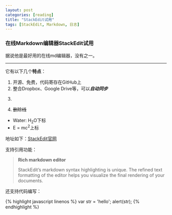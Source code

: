 ```yaml
---
layout: post
categories: [reading]
title: "StackEdit试用"
tags: [StackEdit, Markdown, 日志]
---
```


### 在线Markdown编辑器StackEdit试用

据说他是最好用的在线md编辑器，没有之一。

----------

它有以下几个**特点**：

1. 开源、免费，代码寄存在GitHub上
2. 整合Dropbox、Google Drive等，可以***自动同步***
3. ~~~还支持听录功能，我瞎吹的，哈哈~~~删除线不起作用
4. <span style="text-decoration:line-through">删除线</span>

- Water: H<sub>2</sub>O下标
- E = mc<sup>2</sup>上标

地址如下：[StackEdit官网](https://stackedit.io/)

支持引用功能：

> **Rich markdown editor**
> 
> StackEdit’s markdown syntax highlighting is unique. The refined text formatting of the editor helps you visualize the final rendering of your documents.

还支持代码编写：

{% highlight javascript linenos %}
var str = 'hello';
alert(str);
{% endhighlight %}
